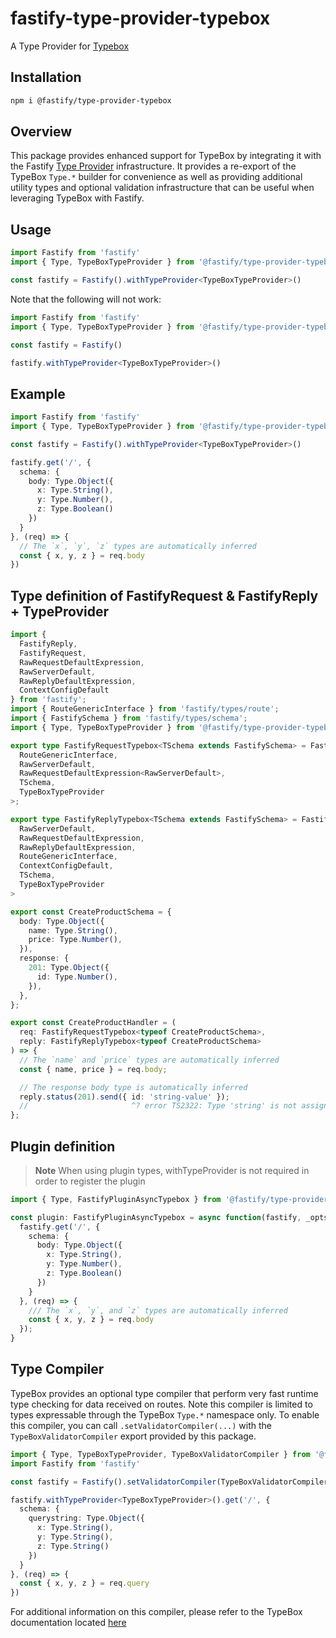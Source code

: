 # fastify-type-provider-typebox

A Type Provider for [Typebox](https://github.com/sinclairzx81/typebox)

## Installation

```sh
npm i @fastify/type-provider-typebox
```

## Overview

This package provides enhanced support for TypeBox by integrating it with the Fastify [Type Provider](https://www.fastify.io/docs/latest/Reference/Type-Providers/) infrastructure. It provides a re-export of the TypeBox `Type.*` builder for convenience as well as providing additional utility types and optional validation infrastructure that can be useful when leveraging TypeBox with Fastify.

## Usage

```ts
import Fastify from 'fastify'
import { Type, TypeBoxTypeProvider } from '@fastify/type-provider-typebox'

const fastify = Fastify().withTypeProvider<TypeBoxTypeProvider>()
```

Note that the following will not work:

```ts
import Fastify from 'fastify'
import { Type, TypeBoxTypeProvider } from '@fastify/type-provider-typebox'

const fastify = Fastify()

fastify.withTypeProvider<TypeBoxTypeProvider>()
```

## Example

```ts
import Fastify from 'fastify'
import { Type, TypeBoxTypeProvider } from '@fastify/type-provider-typebox'

const fastify = Fastify().withTypeProvider<TypeBoxTypeProvider>()

fastify.get('/', {
  schema: {
    body: Type.Object({
      x: Type.String(),
      y: Type.Number(),
      z: Type.Boolean()
    })
  }
}, (req) => {
  // The `x`, `y`, `z` types are automatically inferred
  const { x, y, z } = req.body
})
```

## Type definition of FastifyRequest & FastifyReply + TypeProvider
```ts
import {
  FastifyReply,
  FastifyRequest,
  RawRequestDefaultExpression,
  RawServerDefault,
  RawReplyDefaultExpression,
  ContextConfigDefault
} from 'fastify';
import { RouteGenericInterface } from 'fastify/types/route';
import { FastifySchema } from 'fastify/types/schema';
import { Type, TypeBoxTypeProvider } from '@fastify/type-provider-typebox';

export type FastifyRequestTypebox<TSchema extends FastifySchema> = FastifyRequest<
  RouteGenericInterface,
  RawServerDefault,
  RawRequestDefaultExpression<RawServerDefault>,
  TSchema,
  TypeBoxTypeProvider
>;

export type FastifyReplyTypebox<TSchema extends FastifySchema> = FastifyReply<
  RawServerDefault,
  RawRequestDefaultExpression,
  RawReplyDefaultExpression,
  RouteGenericInterface,
  ContextConfigDefault,
  TSchema,
  TypeBoxTypeProvider
>

export const CreateProductSchema = {
  body: Type.Object({
    name: Type.String(),
    price: Type.Number(),
  }),
  response: {
    201: Type.Object({
      id: Type.Number(),
    }),
  },
};

export const CreateProductHandler = (
  req: FastifyRequestTypebox<typeof CreateProductSchema>,
  reply: FastifyReplyTypebox<typeof CreateProductSchema>
) => {
  // The `name` and `price` types are automatically inferred
  const { name, price } = req.body;

  // The response body type is automatically inferred
  reply.status(201).send({ id: 'string-value' });
  //                       ^? error TS2322: Type 'string' is not assignable to type 'number'.
};
```


## Plugin definition

> **Note**
> When using plugin types, withTypeProvider is not required in order to register the plugin

```ts
import { Type, FastifyPluginAsyncTypebox } from '@fastify/type-provider-typebox'

const plugin: FastifyPluginAsyncTypebox = async function(fastify, _opts) {
  fastify.get('/', {
    schema: {
      body: Type.Object({
        x: Type.String(),
        y: Type.Number(),
        z: Type.Boolean()
      })
    }
  }, (req) => {
    /// The `x`, `y`, and `z` types are automatically inferred
    const { x, y, z } = req.body
  });
}
```

## Type Compiler

TypeBox provides an optional type compiler that perform very fast runtime type checking for data received on routes. Note this compiler is limited to types expressable through the TypeBox `Type.*` namespace only. To enable this compiler, you can call `.setValidatorCompiler(...)` with the `TypeBoxValidatorCompiler` export provided by this package.

```ts
import { Type, TypeBoxTypeProvider, TypeBoxValidatorCompiler } from '@fastify/type-provider-typebox'
import Fastify from 'fastify'

const fastify = Fastify().setValidatorCompiler(TypeBoxValidatorCompiler)

fastify.withTypeProvider<TypeBoxTypeProvider>().get('/', {
  schema: {
    querystring: Type.Object({
      x: Type.String(),
      y: Type.String(),
      z: Type.String()
    })
  }
}, (req) => {
  const { x, y, z } = req.query
})
```

For additional information on this compiler, please refer to the TypeBox documentation located [here](https://github.com/sinclairzx81/typebox#Compiler)
